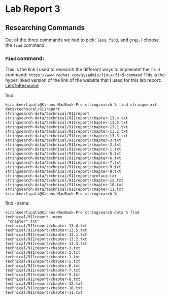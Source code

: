 # Lab Report 3 #

## Researching Commands #
Out of the three commands we had to pick: `less`, `find`, and `grep`, I choose the `find` command.

### `Find` command: #

This is the link I used to research the different ways to implement the `find` command: `https://www.redhat.com/sysadmin/linux-find-command` This is the hyperlinked version of the link of the website that I used for this lab report: [LinkToResource](https://www.redhat.com/sysadmin/linux-find-command)


find:
```
kirankeertipati@Kirans-MacBook-Pro stringsearch % find stringsearch-data/technical/911report
stringsearch-data/technical/911report
stringsearch-data/technical/911report/chapter-13.4.txt
stringsearch-data/technical/911report/chapter-13.5.txt
stringsearch-data/technical/911report/chapter-13.1.txt
stringsearch-data/technical/911report/chapter-13.2.txt
stringsearch-data/technical/911report/chapter-13.3.txt
stringsearch-data/technical/911report/chapter-3.txt
stringsearch-data/technical/911report/chapter-2.txt
stringsearch-data/technical/911report/chapter-1.txt
stringsearch-data/technical/911report/chapter-5.txt
stringsearch-data/technical/911report/chapter-6.txt
stringsearch-data/technical/911report/chapter-7.txt
stringsearch-data/technical/911report/chapter-9.txt
stringsearch-data/technical/911report/chapter-8.txt
stringsearch-data/technical/911report/preface.txt
stringsearch-data/technical/911report/chapter-12.txt
stringsearch-data/technical/911report/chapter-10.txt
stringsearch-data/technical/911report/chapter-11.txt
kirankeertipati@Kirans-MacBook-Pro stringsearch %
```

find -name:

```
kirankeertipati@Kirans-MacBook-Pro stringsearch-data % find technical/911report -name
 "chapter*.txt"
technical/911report/chapter-13.4.txt
technical/911report/chapter-13.5.txt
technical/911report/chapter-13.1.txt
technical/911report/chapter-13.2.txt
technical/911report/chapter-13.3.txt
technical/911report/chapter-3.txt
technical/911report/chapter-2.txt
technical/911report/chapter-1.txt
technical/911report/chapter-5.txt
technical/911report/chapter-6.txt
technical/911report/chapter-7.txt
technical/911report/chapter-9.txt
technical/911report/chapter-8.txt
technical/911report/chapter-12.txt
technical/911report/chapter-10.txt
technical/911report/chapter-11.txt
```
